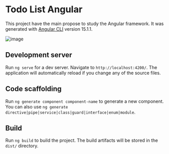 # Todo List Angular

This project have the main propose to study the Angular framework. It was generated with [Angular CLI](https://github.com/angular/angular-cli) version 15.1.1.

![image](https://user-images.githubusercontent.com/46571639/213347873-0248b3b9-a038-44f9-8fe3-4136b4834614.png)

## Development server

Run `ng serve` for a dev server. Navigate to `http://localhost:4200/`. The application will automatically reload if you change any of the source files.

## Code scaffolding

Run `ng generate component component-name` to generate a new component. You can also use `ng generate directive|pipe|service|class|guard|interface|enum|module`.

## Build

Run `ng build` to build the project. The build artifacts will be stored in the `dist/` directory.
